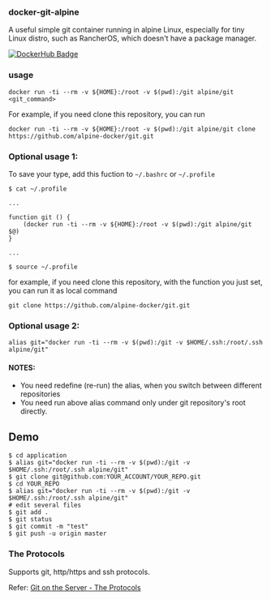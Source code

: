 ### docker-git-alpine

A useful simple git container running in alpine Linux, especially for tiny Linux distro, such as RancherOS, which doesn't have a package manager.

[![DockerHub Badge](http://dockeri.co/image/alpine/git)](https://hub.docker.com/r/alpine/git/)

### usage

    docker run -ti --rm -v ${HOME}:/root -v $(pwd):/git alpine/git <git_command>

For example, if you need clone this repository, you can run

    docker run -ti --rm -v ${HOME}:/root -v $(pwd):/git alpine/git clone https://github.com/alpine-docker/git.git
    
### Optional usage 1:

To save your type, add this fuction to `~/.bashrc` or `~/.profile`
    
    $ cat ~/.profile
    
    ...
    
    function git () {
        (docker run -ti --rm -v ${HOME}:/root -v $(pwd):/git alpine/git $@)
    }
    
    ...
    
    $ source ~/.profile

for example, if you need clone this repository, with the function you just set, you can run it as local command

    git clone https://github.com/alpine-docker/git.git

### Optional usage 2:

    alias git="docker run -ti --rm -v $(pwd):/git -v $HOME/.ssh:/root/.ssh alpine/git"
    
#### NOTES:

- You need redefine (re-run) the alias, when you switch between different repositories
- You need run above alias command only under git repository's root directly.

## Demo

    $ cd application
    $ alias git="docker run -ti --rm -v $(pwd):/git -v $HOME/.ssh:/root/.ssh alpine/git"
    $ git clone git@github.com:YOUR_ACCOUNT/YOUR_REPO.git
    $ cd YOUR_REPO
    $ alias git="docker run -ti --rm -v $(pwd):/git -v $HOME/.ssh:/root/.ssh alpine/git"
    # edit several files
    $ git add . 
    $ git status
    $ git commit -m "test"
    $ git push -u origin master
    
### The Protocols

Supports git, http/https and ssh protocols.

Refer:
[Git on the Server - The Protocols](https://git-scm.com/book/en/v2/Git-on-the-Server-The-Protocols)
